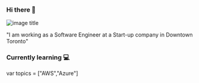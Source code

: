 ### Hi there 👋
![image title](https://rushter.com/counter.svg)

"I am working as a Software Engineer at a Start-up company in Downtown Toronto"

### Currently learning :computer:

var topics = ["AWS","Azure"]



<!--
**kashmirapp/kashmirapp** is a ✨ _special_ ✨ repository because its `README.md` (this file) appears on your GitHub profile.

Here are some ideas to get you started:

- 🔭 I’m currently working on ...
- 🌱 I’m currently learning ...
- 👯 I’m looking to collaborate on ...
- 🤔 I’m looking for help with ...
- 💬 Ask me about ...
- 📫 How to reach me: ...
- 😄 Pronouns: ...
- ⚡ Fun fact: ...
-->

